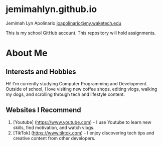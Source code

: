 # jemimahlyn.github.io
Jemimah Lyn Apolinario
joapolinario@my.waketech.edu

This is my school GitHub account.
This repository will hold assignments.

# About Me
## Interests and Hobbies
Hi! I'm currently studying Computer Programming and Development. Outside of school, I love visiting new coffee shops, editing vlogs, walking my dogs, and scrolling through tech and lifestyle content.

## Websites I Recommend
1. [Youtube] (https://www.youtube.com) - I use Youtube to learn new skills, find motivation, and watch vlogs.
2. [TikTok] (https://www.tiktok.com) - I enjoy discovering tech tips and creative content from other developers. 

